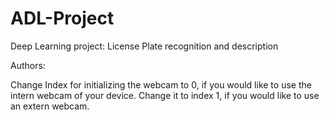 # ADL-Project
Deep Learning project: License Plate recognition and description

Authors:


Change Index for initializing the webcam to 0, if you would like to use the intern webcam of your device. Change it to index 1, if you would like to use an extern webcam. 